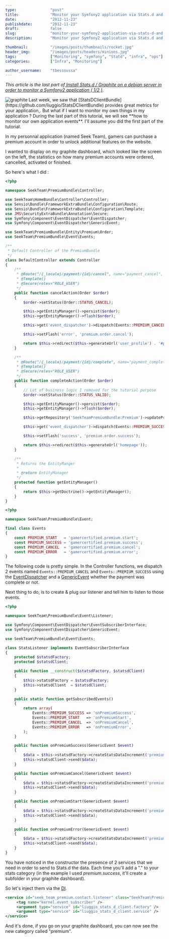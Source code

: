 ```yaml
---
type:               "post"
title:              "Monitor your Symfony2 application via Stats.d and Graphite (2/2)"
date:               "2012-11-23"
publishdate:        "2012-11-23"
draft:              false
slug:               "monitor-your-symfony2-application-via-stats-d-and-graphite-2"
description:        "Monitor your Symfony2 application via Stats.d and Graphite Part. 2"

thumbnail:          "/images/posts/thumbnails/rocket.jpg"
header_img:         "/images/posts/headers/minions.jpg"
tags:               ["Monitoring", "symfony", "Statd", "infra", "ops"]
categories:         ["Infra", "Monitoring"]

author_username:    "tbessoussa"
---
```


*This article is the last part of[ Install Stats.d / Graphite on a debian server in order to monitor a Symfony2 application ( 1/2 )](/en/infra/feedback-monitor-your-symfony2-application-via-stats-d-and-graphite/).*

<img src="/en/images/posts/2012/users.png" alt="graphite" class="outside-left">
Last week, we saw that [StatsDClientBundle](https://github.com/liuggio/StatsDClientBundle) provides great metrics for your application,. But what if I want to monitor my own things in my application ? During the last part of this tutorial, we will see **how to monitor our own application events**. I'll assume you did the first part of the tutorial.

In my personnal application (named Seek Team), gamers can purchase a premium account in order to unlock additional features on the website.

I wanted to display on my graphite dashboard, which looked like the screen on the left, the statistics on how many premium accounts were ordered, cancelled, activated or finished.

So here's what I did :

```php
<?php

namespace SeekTeam\PremiumBundle\Controller;

use SeekTeam\HomeBundle\Controller\Controller;
use Sensio\Bundle\FrameworkExtraBundle\Configuration\Route;
use Sensio\Bundle\FrameworkExtraBundle\Configuration\Template;
use JMS\SecurityExtraBundle\Annotation\Secure;
use Symfony\Component\EventDispatcher\EventDispatcher;
use Symfony\Component\EventDispatcher\GenericEvent;

use SeekTeam\PremiumBundle\Entity\Premium\Order;
use SeekTeam\PremiumBundle\Event\Events;

/**
 * Default Controller of the PremiumBundle
 */
class DefaultController extends Controller
{
    /**
     * @Route("/{_locale}/payment/{id}/cancel", name="payment_cancel", requirements={"_locale" = "en|fr"})
     * @Template()
     * @Secure(roles="ROLE_USER")
     */
    public function cancelAction(Order $order)
    {
        $order->setStatus(Order::STATUS_CANCEL);

        $this->getEntityManager()->persist($order);
        $this->getEntityManager()->flush($order);

        $this->get('event_dispatcher')->dispatch(Events::PREMIUM_CANCEL, new GenericEvent($order));

        $this->setFlash('error', 'premium.order.cancel');

        return $this->redirect($this->generateUrl('user_profile') . '#premium');
    }

    /**
     * @Route("/{_locale}/payment/{id}/complete", name="payment_complete", requirements={"_locale" = "en|fr"})
     * @Template()
     * @Secure(roles="ROLE_USER")
     */
    public function completeAction(Order $order)
    {
        // Lot of business logic I removed for the tutorial purpose
        $order->setStatus(Order::STATUS_VALID);

        $this->getEntityManager()->persist($order);
        $this->getEntityManager()->flush($order);

        $this->getRepository('SeekTeamPremiumBundle:Premium')->updatePremium($order);

        $this->get('event_dispatcher')->dispatch(Events::PREMIUM_SUCCESS, new GenericEvent($order));

        $this->setFlash('success', 'premium.order.success');

        return $this->redirect($this->generateUrl('homepage'));
    }

    /**
     * Returns the EntityManger
     *
     * @return EntityManager
     */
    protected function getEntityManager()
    {
        return $this->getDoctrine()->getEntityManager();
    }
}
```

```php
<?php

namespace SeekTeam\PremiumBundle\Event;

final class Events
{
    const PREMIUM_START   = 'gamercertified.premium.start';
    const PREMIUM_SUCCESS = 'gamercertified.premium.success';
    const PREMIUM_CANCEL  = 'gamercertified.premium.cancel';
    const PREMIUM_ERROR   = 'gamercertified.premium.error';
}
```

The following code is pretty simple. In the Controller functions, we dispatch 2 events named ```Events::PREMIUM_CANCEL``` and ```Events::PREMIUM_SUCCESS``` using the <a href="http://symfony.com/doc/current/components/event_dispatcher/introduction.html" target="_blank">EventDispatcher</a> and a <a href="http://symfony.com/doc/master/components/event_dispatcher/generic_event.html" target="_blank">GenericEvent</a> whether the payment was complete or not.

Next thing to do, is to create & plug our listener and tell him to listen to those events.

```php
<?php

namespace SeekTeam\PremiumBundle\Event\Listener;

use Symfony\Component\EventDispatcher\EventSubscriberInterface;
use Symfony\Component\EventDispatcher\GenericEvent;

use SeekTeam\PremiumBundle\Event\Events;

class StatsListener implements EventSubscriberInterface
{
    protected $statsdFactory;
    protected $statsdClient;

    public function __construct($statsdFactory, $statsdClient)
    {
        $this->statsdFactory = $statsdFactory;
        $this->statsdClient  = $statsdClient;
    }

    public static function getSubscribedEvents()
    {
        return array(
            Events::PREMIUM_SUCCESS => 'onPremiumSuccess',
            Events::PREMIUM_START   => 'onPremiumStart',
            Events::PREMIUM_CANCEL  => 'onPremiumCancel',
            Events::PREMIUM_ERROR   => 'onPremiumError',
        );
    }

    public function onPremiumSuccess(GenericEvent $event)
    {
        $data = $this->statsdFactory->createStatsDataIncrement('premium.success');
        $this->statsdClient->send($data);
    }

    public function onPremiumCancel(GenericEvent $event)
    {
        $data = $this->statsdFactory->createStatsDataIncrement('premium.cancel');
        $this->statsdClient->send($data);
    }

    public function onPremiumStart(GenericEvent $event)
    {
        $data = $this->statsdFactory->createStatsDataIncrement('premium.start');
        $this->statsdClient->send($data);
    }

    public function onPremiumError(GenericEvent $event)
    {
        $data = $this->statsdFactory->createStatsDataIncrement('premium.error');
        $this->statsdClient->send($data);
    }
}
```

You have noticed in the constructor the presence of 2 services that we need in order to send to Stats.d the data. Each time you'll add a "." to your stats category (in the example I used *premium.success*, it'll create a subfolder in your graphite dashboard).

So let's inject them via the <a href="http://symfony.com/doc/2.0/components/dependency_injection/introduction.html" target="_blank">DI</a>.

```xml
<service id="seek_team_premium.contact.listener" class="SeekTeam\PremiumBundle\Event\Listener\StatsListener">
     <tag name="kernel.event_subscriber" />
     <argument type="service" id="liuggio_stats_d_client.factory" />
     <argument type="service" id="liuggio_stats_d_client.service" />
</service>
```

And it's done, if you go on your graphite dashboard, you can now see the new category called "premium".
